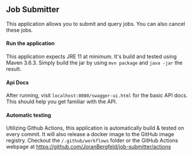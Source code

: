 ## Job Submitter

This application allows you to submit and query jobs. 
You can also cancel these jobs.

#### Run the application

This application expects JRE 11 at minimum. It's build and tested using Maven 3.6.3. 
Simply build the jar by using `mvn package` and `java -jar` the result.

#### Api Docs

After running, visit `localhost:8080/swagger-ui.html` for the basic API docs.
This should help you get familiar with the API.

#### Automatic testing

Utilizing Github Actions, this application is automatically build & tested on every commit.
It will also release a docker image to the GitHub image registry.
Checkout the `/.github/workflows` folder or the GitHub Actions webpage at https://github.com/JoranBergfeld/job-submitter/actions


